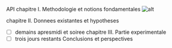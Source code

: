 API
chapitre I. Methodologie et notions fondamentales
![alt](http://progressed.io/bar/80?title=)

chapitre II. Donnees existantes et hypotheses
- [ ]  demains apresmidi et soiree
chapitre III. Partie experimentale
- [ ]  trois jours restants
Conclusions et perspectives